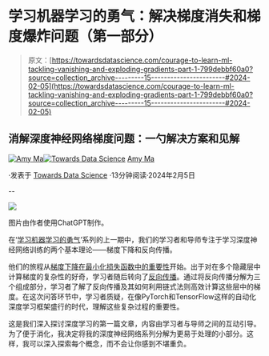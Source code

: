 # 学习机器学习的勇气：解决梯度消失和梯度爆炸问题（第一部分）

> 原文：[https://towardsdatascience.com/courage-to-learn-ml-tackling-vanishing-and-exploding-gradients-part-1-799debbf60a0?source=collection_archive---------15-----------------------#2024-02-05](https://towardsdatascience.com/courage-to-learn-ml-tackling-vanishing-and-exploding-gradients-part-1-799debbf60a0?source=collection_archive---------15-----------------------#2024-02-05)

## 消解深度神经网络梯度问题：一勺解决方案和见解

[](https://amyma101.medium.com/?source=post_page---byline--799debbf60a0--------------------------------)[![Amy Ma](../Images/2edf55456a1f92724535a1441fa2bef5.png)](https://amyma101.medium.com/?source=post_page---byline--799debbf60a0--------------------------------)[](https://towardsdatascience.com/?source=post_page---byline--799debbf60a0--------------------------------)[![Towards Data Science](../Images/a6ff2676ffcc0c7aad8aaf1d79379785.png)](https://towardsdatascience.com/?source=post_page---byline--799debbf60a0--------------------------------) [Amy Ma](https://amyma101.medium.com/?source=post_page---byline--799debbf60a0--------------------------------)

·发表于 [Towards Data Science](https://towardsdatascience.com/?source=post_page---byline--799debbf60a0--------------------------------) ·13分钟阅读·2024年2月5日

--

![](../Images/ea2e2eaf6631a22a9257066dd20ae32f.png)

图片由作者使用ChatGPT制作。

在‘[学习机器学习的勇气](https://towardsdatascience.com/tagged/courage-to-learn-ml)’系列的上一期中，我们的学习者和导师专注于学习深度神经网络训练的两个基本理论——梯度下降和反向传播。

他们的旅程从[梯度下降在最小化损失函数中的重要性](https://towardsdatascience.com/courage-to-learn-ml-a-detailed-exploration-of-gradient-descent-and-popular-optimizers-022ecf97be7d)开始。出于对在多个隐藏层中计算梯度的复杂性的好奇，学习者随后转向了[反向传播](https://towardsdatascience.com/courage-to-learn-ml-explain-backpropagation-from-mathematical-theory-to-coding-practice-21e670415378)。通过将反向传播分解为三个组成部分，学习者了解了反向传播及其如何利用链式法则高效计算这些层中的梯度。在这次问答环节中，学习者质疑，在像PyTorch和TensorFlow这样的自动化深度学习框架盛行的时代，理解这些复杂过程的重要性。

这是我们深入探讨深度学习的第一篇文章，内容由学习者与导师之间的互动引导。为了便于消化，我决定将我的深度神经网络系列分解为更易于处理的小部分。这样，我可以深入探索每个概念，而不会让你感到不堪重负。
